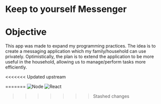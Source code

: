 # Keep to yourself Messenger

# Objective
This app was made to expand my programming practices. The idea is to create a messaging application which my family/household can use privately. Optimistically, the plan is to extend the application to be more useful in the household, allowing us to manage/perform tasks more efficiently.

<<<<<<< Updated upstream


[Java]: https://img.shields.io/badge/Java-323330?style=for-the-badge&logo=openjdk&logoColor=F7DF1E
=======
![Node][Node]
![React][React]

[Node]: https://img.shields.io/badge/Node-262626?style=for-the-badge&logo=Node.js
[React]: https://img.shields.io/badge/React-d5f1f5?style=for-the-badge&logo=React
>>>>>>> Stashed changes
